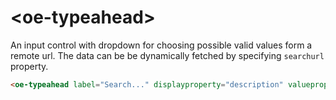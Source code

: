 # \<oe-typeahead\>

An input control with dropdown for choosing possible valid values form a remote url.
The data can be be dynamically fetched by specifying `searchurl` property.

```html
<oe-typeahead label="Search..." displayproperty="description" valueproperty="code" searchurl="data/country/SEARCH_STRING.json" dataurl="data/country/VALUE_STRING.json" value="{{value}}" required></oe-typeahead>
```
